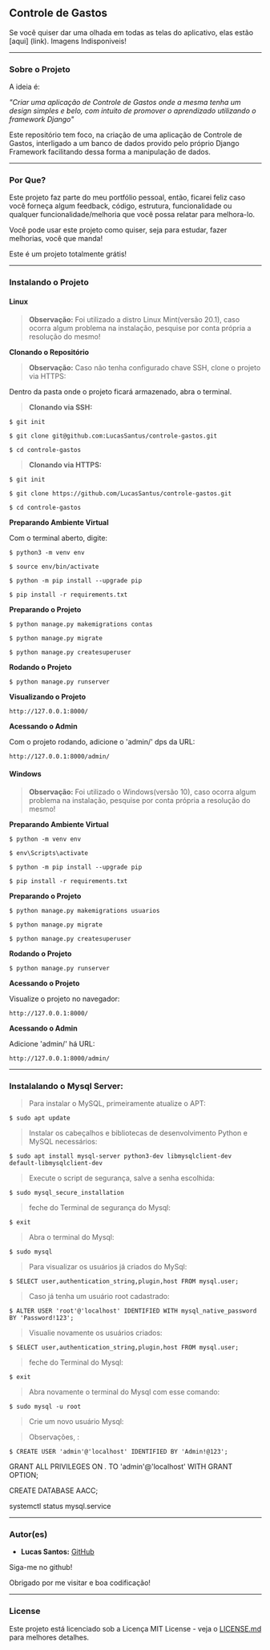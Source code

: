 ## Controle de Gastos

Se você quiser dar uma olhada em todas as telas do aplicativo, elas estão [aqui] (link). Imagens Indisponiveis!

--------------------------------------------------------------------------------------

### Sobre o Projeto

A ideia é:

_"Criar uma aplicação de Controle de Gastos onde a mesma tenha um design simples e belo, com intuito de promover o aprendizado utilizando o framework Django"_

Este repositório tem foco, na criação de uma aplicação de Controle de Gastos, interligado a um banco de dados provido pelo próprio Django Framework facilitando dessa forma a manipulação de dados.

--------------------------------------------------------------------------------------

### Por Que?

Este projeto faz parte do meu portfólio pessoal, então, ficarei feliz caso você forneça algum feedback, código, estrutura, funcionalidade ou qualquer funcionalidade/melhoria que você possa relatar para melhora-lo.

Você pode usar este projeto como quiser, seja para estudar, fazer melhorias, você que manda!

Este é um projeto totalmente grátis!

--------------------------------------------------------------------------------------

### Instalando o Projeto

#### Linux

> **Observação:** Foi utilizado a distro Linux Mint(versão 20.1), caso ocorra algum problema na instalação, pesquise por conta própria a resolução do mesmo!

**Clonando o Repositório**

> **Observação:** Caso não tenha configurado chave SSH, clone o projeto via HTTPS:

Dentro da pasta onde o projeto ficará armazenado, abra o terminal.

> **Clonando via SSH:** 

```
$ git init

$ git clone git@github.com:LucasSantus/controle-gastos.git

$ cd controle-gastos
```

> **Clonando via HTTPS:**

```
$ git init

$ git clone https://github.com/LucasSantus/controle-gastos.git

$ cd controle-gastos
```

**Preparando Ambiente Virtual**

Com o terminal aberto, digite:

```
$ python3 -m venv env

$ source env/bin/activate

$ python -m pip install --upgrade pip

$ pip install -r requirements.txt
```

**Preparando o Projeto**

```
$ python manage.py makemigrations contas

$ python manage.py migrate

$ python manage.py createsuperuser
```

**Rodando o Projeto**

```
$ python manage.py runserver
```

**Visualizando o Projeto**
```
http://127.0.0.1:8000/
```

**Acessando o Admin**

Com o projeto rodando, adicione o 'admin/' dps da URL:
```
http://127.0.0.1:8000/admin/
```

#### Windows

> **Observação:** Foi utilizado o Windows(versão 10), caso ocorra algum problema na instalação, pesquise por conta própria a resolução do mesmo!

**Preparando Ambiente Virtual**

```
$ python -m venv env

$ env\Scripts\activate

$ python -m pip install --upgrade pip

$ pip install -r requirements.txt
```

**Preparando o Projeto**

```
$ python manage.py makemigrations usuarios

$ python manage.py migrate

$ python manage.py createsuperuser
```

**Rodando o Projeto**

```
$ python manage.py runserver
```

**Acessando o Projeto**

Visualize o projeto no navegador: 

```
http://127.0.0.1:8000/
```

**Acessando o Admin**

Adicione 'admin/' há URL:

```
http://127.0.0.1:8000/admin/
```

--------------------------------------------------------------------------------------

### Instalalando o Mysql Server:

> Para instalar o MySQL, primeiramente atualize o APT:

```
$ sudo apt update
```

> Instalar os cabeçalhos e bibliotecas de desenvolvimento Python e MySQL necessários:

```
$ sudo apt install mysql-server python3-dev libmysqlclient-dev default-libmysqlclient-dev
```

> Execute o script de segurança, salve a senha escolhida:
```
$ sudo mysql_secure_installation
```

> feche do Terminal de segurança do Mysql:

```
$ exit
```

> Abra o terminal do Mysql:

```
$ sudo mysql
```

> Para visualizar os usuários já criados do MySql:

```
$ SELECT user,authentication_string,plugin,host FROM mysql.user;
```

> Caso já tenha um usuário root cadastrado:

```
$ ALTER USER 'root'@'localhost' IDENTIFIED WITH mysql_native_password BY 'Password!123';
```

> Visualie novamente os usuários criados:

```
$ SELECT user,authentication_string,plugin,host FROM mysql.user;
```

> feche do Terminal do Mysql:

```
$ exit
```

> Abra novamente o terminal do Mysql com esse comando:

```
$ sudo mysql -u root
```

> Crie um novo usuário Mysql:

> Observações, : 

```
$ CREATE USER 'admin'@'localhost' IDENTIFIED BY 'Admin!@123';
```


GRANT ALL PRIVILEGES ON *.* TO 'admin'@'localhost' WITH GRANT OPTION;

CREATE DATABASE AACC;

systemctl status mysql.service

--------------------------------------------------------------------------------------

### Autor(es)
 
- **Lucas Santos:** [GitHub](https://github.com/LucasSantus)

Siga-me no github!

Obrigado por me visitar e boa codificação!

--------------------------------------------------------------------------------------

### License

Este projeto está licenciado sob a Licença MIT License - veja o [LICENSE.md](https://github.com/LucasSantus/controle-gastos/blob/master/LICENSE) para melhores detalhes.
